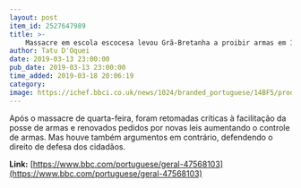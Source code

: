 ```yaml
---
layout: post
item_id: 2527647989
title: >-
    Massacre em escola escocesa levou Grã-Bretanha a proibir armas em 1997
author: Tatu D'Oquei
date: 2019-03-13 23:00:00
pub_date: 2019-03-13 23:00:00
time_added: 2019-03-18 20:06:19
category: 
image: https://ichef.bbci.co.uk/news/1024/branded_portuguese/14BF5/production/_106018948_tv031868473.jpg
---
```


Após o massacre de quarta-feira, foram retomadas críticas à facilitação da posse de armas e renovados pedidos por novas leis aumentando o controle de armas. Mas houve também argumentos em contrário, defendendo o direito de defesa dos cidadãos.

**Link:** [https://www.bbc.com/portuguese/geral-47568103](https://www.bbc.com/portuguese/geral-47568103)

